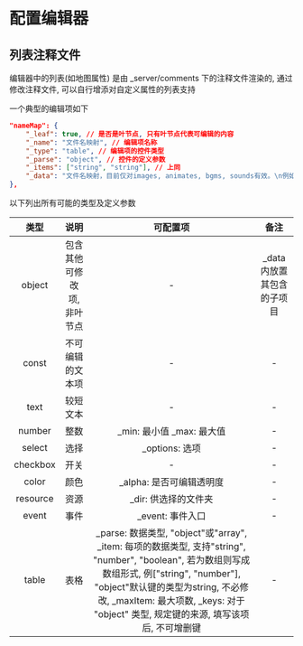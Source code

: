 # 配置编辑器


## 列表注释文件

编辑器中的列表(如地图属性) 是由 _server/comments 下的注释文件渲染的, 通过修改注释文件, 可以自行增添对自定义属性的列表支持

一个典型的编辑项如下

```json
"nameMap": {
    "_leaf": true, // 是否是叶节点, 只有叶节点代表可编辑的内容
    "_name": "文件名映射", // 编辑项名称
    "_type": "table", // 编辑项的控件类型
    "_parse": "object", // 控件的定义参数
    "_items": ["string", "string"], // 上同
    "_data": "文件名映射，目前仅对images, animates, bgms, sounds有效。\n例如定义 {\"精灵石.mp3\":\"jinglingshi.mp3\"} 就可以使用\ncore.playBgm(\"精灵石.mp3\") 或对应的事件来播放该bgm。" // 注释
},
```
以下列出所有可能的类型及定义参数

  类型 |  说明  | 可配置项 | 备注 
 :---: | :---: | :---: | :---: 
 object  | 包含其他可修改项, 非叶节点 | - | _data内放置其包含的子项目
 const | 不可编辑的文本项 | - | -
 text  | 较短文本 | - | -
 number | 整数 | _min: 最小值 _max: 最大值 | -
 select | 选择 | _options: 选项 | -
 checkbox | 开关 | - | -
 color | 颜色 | _alpha: 是否可编辑透明度 | -
 resource | 资源 | _dir: 供选择的文件夹 | - 
 event | 事件 | _event: 事件入口 | - 
 table | 表格 | _parse: 数据类型, "object"或"array", _item: 每项的数据类型, 支持"string", "number", "boolean", 若为数组则写成数组形式, 例["string", "number"], "object"默认键的类型为string, 不必修改, _maxItem: 最大项数, _keys: 对于 "object" 类型, 规定键的来源, 填写该项后, 不可增删键 | -
